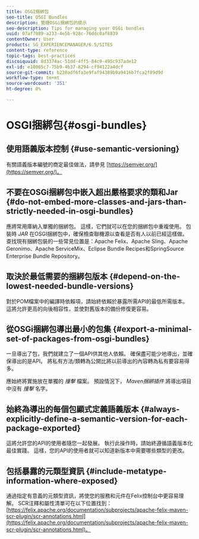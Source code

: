```yaml
---
title: OSGI捆綁包
seo-title: OSGI Bundles
description: 管理OSGi捆綁包的提示
seo-description: Tips for managing your OSGi bundles
uuid: 07af7089-a233-4e5b-928c-76ddc0af8839
contentOwner: User
products: SG_EXPERIENCEMANAGER/6.5/SITES
content-type: reference
topic-tags: best-practices
discoiquuid: 8d3374ac-51dd-4ff5-84c9-495c937ade12
exl-id: e18065c7-75b9-4b37-8294-cf94122a4dcf
source-git-commit: b220adf6fa3e9faf94389b9a9416b7fca2f89d9d
workflow-type: tm+mt
source-wordcount: '351'
ht-degree: 0%

---
```


# OSGI捆綁包{#osgi-bundles}

## 使用語義版本控制 {#use-semantic-versioning}

有關語義版本編號的商定最佳做法，請參見 [https://semver.org/](https://semver.org/)。

## 不要在OSGi捆綁包中嵌入超出嚴格要求的類和Jar {#do-not-embed-more-classes-and-jars-than-strictly-needed-in-osgi-bundles}

應將常用庫納入單獨的捆綁包。 這樣，它們就可以在您的捆綁包中重複使用。 包裝時 *JAR* 在OSGI捆綁包中，確保檢查聯機源以查看是否有人以前已經這樣做。 查找現有捆綁包裝的一些常見位置是：Apache Felix、Apache Sling、Apache Geronimo、Apache ServiceMix、Eclipse Bundle Recipes和SpringSource Enterprise Bundle Repository。

## 取決於最低需要的捆綁包版本 {#depend-on-the-lowest-needed-bundle-versions}

對於POM檔案中的編譯時依賴項，請始終依賴於暴露所需API的最低所需版本。 這將允許更高的向後相容性，並使對舊版本的備份修復更容易。

## 從OSGi捆綁包導出最小的包集 {#export-a-minimal-set-of-packages-from-osgi-bundles}

一旦導出了包，我們就建立了一個API供其他人依賴。 確保盡可能少地導出，並確保導出的是API。 將私有方法/類轉為公開比將以前導出的內容轉為私有要容易得多。

應始終將實施放在單獨的 *撞擊* 檔案。 預設情況下， *Maven捆綁插件* 將導出項目中沒有 *撞擊* 名字。

## 始終為導出的每個包顯式定義語義版本 {#always-explicitly-define-a-semantic-version-for-each-package-exported}

這將允許您的API的使用者隨您一起發展。 執行此操作時，請始終遵循語義版本化最佳實踐。 這樣，您的API的使用者就可以知道新版本中需要哪些類型的更改。

## 包括暴露的元類型資訊 {#include-metatype-information-where-exposed}

通過指定有意義的元類型資訊，將使您的服務和元件在Felix控制台中更容易理解。 SCR注釋和屬性清單可在以下位置找到： [https://felix.apache.org/documentation/subprojects/apache-felix-maven-scr-plugin/scr-annotations.html](https://felix.apache.org/documentation/subprojects/apache-felix-maven-scr-plugin/scr-annotations.html)。
